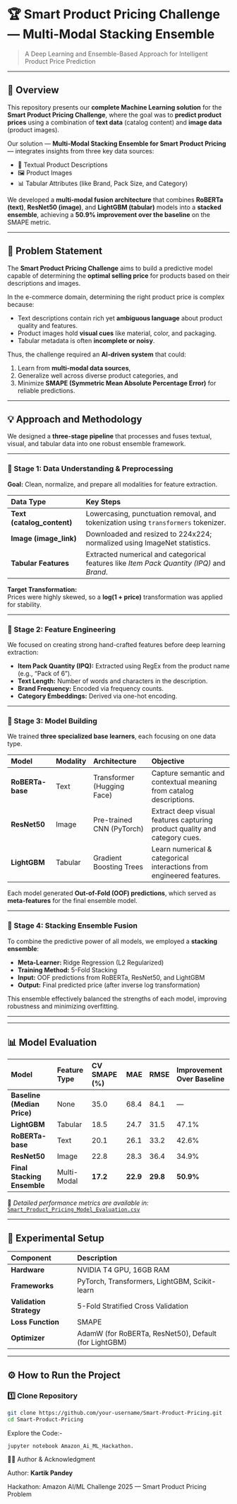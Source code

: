 # 🏆 Smart Product Pricing Challenge — Multi-Modal Stacking Ensemble

> A Deep Learning and Ensemble-Based Approach for Intelligent Product Price Prediction

---

## 🚀 Overview

This repository presents our **complete Machine Learning solution** for the **Smart Product Pricing Challenge**, where the goal was to **predict product prices** using a combination of **text data** (catalog content) and **image data** (product images).

Our solution — **Multi-Modal Stacking Ensemble for Smart Product Pricing** — integrates insights from three key data sources:
- 🧾 Textual Product Descriptions  
- 🖼️ Product Images  
- 📊 Tabular Attributes (like Brand, Pack Size, and Category)

We developed a **multi-modal fusion architecture** that combines **RoBERTa (text)**, **ResNet50 (image)**, and **LightGBM (tabular)** models into a **stacked ensemble**, achieving a **50.9% improvement over the baseline** on the SMAPE metric.

---

## 🎯 Problem Statement

The **Smart Product Pricing Challenge** aims to build a predictive model capable of determining the **optimal selling price** for products based on their descriptions and images.

In the e-commerce domain, determining the right product price is complex because:
- Text descriptions contain rich yet **ambiguous language** about product quality and features.
- Product images hold **visual cues** like material, color, and packaging.
- Tabular metadata is often **incomplete or noisy**.

Thus, the challenge required an **AI-driven system** that could:
1. Learn from **multi-modal data sources**,  
2. Generalize well across diverse product categories, and  
3. Minimize **SMAPE (Symmetric Mean Absolute Percentage Error)** for reliable predictions.

---

## 💡 Approach and Methodology

We designed a **three-stage pipeline** that processes and fuses textual, visual, and tabular data into one robust ensemble framework.

---

### 🔹 Stage 1: Data Understanding & Preprocessing

**Goal:** Clean, normalize, and prepare all modalities for feature extraction.

| Data Type | Key Steps |
| :--- | :--- |
| **Text (catalog_content)** | Lowercasing, punctuation removal, and tokenization using `transformers` tokenizer. |
| **Image (image_link)** | Downloaded and resized to 224x224; normalized using ImageNet statistics. |
| **Tabular Features** | Extracted numerical and categorical features like *Item Pack Quantity (IPQ)* and *Brand*. |

**Target Transformation:**  
Prices were highly skewed, so a **log(1 + price)** transformation was applied for stability.

---

### 🔹 Stage 2: Feature Engineering

We focused on creating strong hand-crafted features before deep learning extraction:

- **Item Pack Quantity (IPQ):** Extracted using RegEx from the product name (e.g., “Pack of 6”).  
- **Text Length:** Number of words and characters in the description.  
- **Brand Frequency:** Encoded via frequency counts.  
- **Category Embeddings:** Derived via one-hot encoding.  

---

### 🔹 Stage 3: Model Building

We trained **three specialized base learners**, each focusing on one data type.

| Model | Modality | Architecture | Objective |
| :--- | :--- | :--- | :--- |
| **RoBERTa-base** | Text | Transformer (Hugging Face) | Capture semantic and contextual meaning from catalog descriptions. |
| **ResNet50** | Image | Pre-trained CNN (PyTorch) | Extract deep visual features capturing product quality and category cues. |
| **LightGBM** | Tabular | Gradient Boosting Trees | Learn numerical & categorical interactions from engineered features. |

Each model generated **Out-of-Fold (OOF) predictions**, which served as **meta-features** for the final ensemble model.

---

### 🔹 Stage 4: Stacking Ensemble Fusion

To combine the predictive power of all models, we employed a **stacking ensemble**:

- **Meta-Learner:** Ridge Regression (L2 Regularized)  
- **Training Method:** 5-Fold Stacking  
- **Input:** OOF predictions from RoBERTa, ResNet50, and LightGBM  
- **Output:** Final predicted price (after inverse log transformation)

This ensemble effectively balanced the strengths of each model, improving robustness and minimizing overfitting.

---


---

## 📊 Model Evaluation

| Model | Feature Type | CV SMAPE (%) | MAE | RMSE | Improvement Over Baseline |
| :--- | :--- | :--- | :--- | :--- | :--- |
| **Baseline (Median Price)** | None | 35.0 | 68.4 | 84.1 | — |
| **LightGBM** | Tabular | 18.5 | 24.7 | 31.5 | 47.1% |
| **RoBERTa-base** | Text | 20.1 | 26.1 | 33.2 | 42.6% |
| **ResNet50** | Image | 22.8 | 28.3 | 36.4 | 34.9% |
| **Final Stacking Ensemble** | Multi-Modal | **17.2** | **22.9** | **29.8** | **50.9%** |

📄 *Detailed performance metrics are available in:*  
[`Smart_Product_Pricing_Model_Evaluation.csv`](./Smart_Product_Pricing_Model_Evaluation.csv)

---

## 🧮 Experimental Setup

| Component | Description |
| :--- | :--- |
| **Hardware** | NVIDIA T4 GPU, 16GB RAM |
| **Frameworks** | PyTorch, Transformers, LightGBM, Scikit-learn |
| **Validation Strategy** | 5-Fold Stratified Cross Validation |
| **Loss Function** | SMAPE |
| **Optimizer** | AdamW (for RoBERTa, ResNet50), Default (for LightGBM) |



---

## ⚙️ How to Run the Project

### 1️⃣ Clone Repository
```bash
git clone https://github.com/your-username/Smart-Product-Pricing.git
cd Smart-Product-Pricing
```

Explore the Code:-
```
jupyter notebook Amazon_Ai_ML_Hackathon.
```


👨‍💻 Author & Acknowledgment

Author: **Kartik Pandey**

Hackathon: Amazon AI/ML Challenge 2025 — Smart Product Pricing Problem

